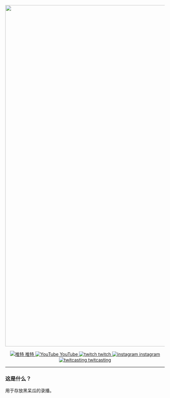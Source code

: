 <p align="center">
    <img src="https://raw.iqiq.io/soulmatelh/freeFQ/main/%E9%BB%91%E5%91%86%E7%93%9C.jpg" alt="雪宝" width=1080/>
</p>
<p align="center">
  <a href="https://twitter.com/hitome_hooo"><img src="https://raw.iqiq.io/soulmatelh/freeFQ/main/Twitter.ico" 
  alt="推特"> 推特 <a href="https://www.youtube.com/channel/UCW-54qFSvFWHpiTyEtM2H6Q"><img src="https://raw.iqiq.io/soulmatelh/freeFQ/main/Youtube.ico" alt="YouTube"> YouTube <a href="https://www.twitch.tv/hitome_chan"><img src="https://raw.iqiq.io/soulmatelh/freeFQ/main/Twitch.ico" alt="twitch"> twitch  <a href="https://www.instagram.com/hitome_hooo/"><img src="https://raw.iqiq.io/soulmatelh/freeFQ/main/Instagram.ico" alt="instagram"> instagram </a><a href="https://twitcasting.tv/hitome_hooo"><img src="https://raw.iqiq.io/soulmatelh/freeFQ/main/twitcasting.ico" alt="twitcasting"> twitcasting </a>
  </a>
</p>

---

### 这是什么？

用于存放黑呆瓜的录播。
